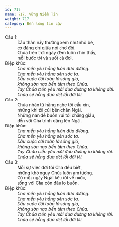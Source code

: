 ```yaml
---
id: 717
name: 717. Vững Niềm Tin
weight: 717
category: Bền lòng tin cậy
---
```

<dl><dt>Câu 1:</dt><dd data-verse="1">Dẫu thân nầy thường xem như nhỏ bé, <br/>có đáng chi giữa nơi chợ đời. <br/>Chúa trên trời ngày đêm luôn nhìn thấy, <br/>mỗi bước tôi và suốt cả đời. </dd><dt>Điệp khúc:</dt><dd data-chorus="1"><em>Cha mến yêu hằng luôn đưa đường. <br/>Cha mến yêu hằng săn sóc ta. <br/>Dẫu cuộc đời toàn là sóng gió, <br/>không sờn nao bền tâm theo Chúa. <br/>Tay Chúa mến yêu mãi đưa đường ta không dời. <br/>Chúa sẽ hằng đưa dắt lối đời tôi. </em></dd><dt>Câu 2:</dt><dd data-verse="2">Chúa nhân từ hằng nghe tôi cầu xin, <br/>những khi tôi cúi bên chân Ngài. <br/>Những nan đề buồn vui tôi chẳng giấu, <br/>đến với Cha trình dâng lên Ngài. </dd><dt>Điệp khúc:</dt><dd data-chorus="1"><em>Cha mến yêu hằng luôn đưa đường. <br/>Cha mến yêu hằng săn sóc ta. <br/>Dẫu cuộc đời toàn là sóng gió, <br/>không sờn nao bền tâm theo Chúa. <br/>Tay Chúa mến yêu mãi đưa đường ta không rời. <br/>Chúa sẽ hằng đưa dắt lối đời tôi. </em></dd><dt>Câu 3:</dt><dd data-verse="3">Mỗi sự việc đời tôi Cha đều biết, <br/>những khó nguy Chúa luôn am tường. <br/>Có một ngày Ngài kêu tôi về nước, <br/>sống với Cha còn đâu lo buồn. </dd><dt>Điệp khúc:</dt><dd data-chorus="1"><em>Cha mến yêu hằng luôn đưa đường. <br/>Cha mến yêu hằng săn sóc ta. <br/>Dẫu cuộc đời toàn là sóng gió, <br/>không sờn nao bền tâm theo Chúa. <br/>Tay Chúa mến yêu mãi đưa đường ta không rời. <br/>Chúa sẽ hằng đưa dắt lối đời tôi. </em></dd></dl>
